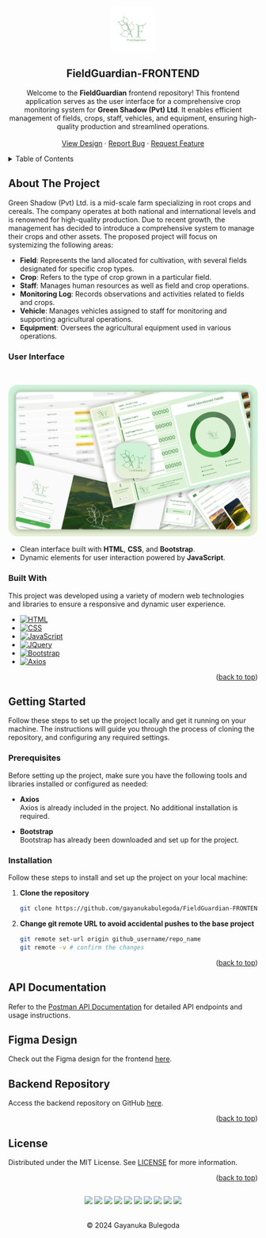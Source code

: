 <a id="readme-top"></a>

<!-- PROJECT LOGO -->
<br />
<div align="center">
  <a href="https://github.com/gayanukabulegoda/FieldGuardian-FRONTEND">
    <img src="/public/images/fieldguardian-logo-for-readme.png" alt="FieldGuardian Logo" width="90" height="90">
  </a>

<h2 align="center">FieldGuardian-FRONTEND</h2>

  <p align="center">
    Welcome to the <strong>FieldGuardian</strong> frontend repository! This frontend application serves as the user interface for a comprehensive crop monitoring system for <strong>Green Shadow (Pvt) Ltd</strong>. It enables efficient management of fields, crops, staff, vehicles, and equipment, ensuring high-quality production and streamlined operations.
    <br />
    <br />
    <a href="https://www.figma.com/community/file/1446518272759848087/field-guardian-ui">View Design</a>
    ·
    <a href="https://github.com/gayanukabulegoda/FieldGuardian-FRONTEND/issues/new?labels=bug">Report Bug</a>
    ·
    <a href="https://github.com/gayanukabulegoda/FieldGuardian-FRONTEND/issues/new?labels=enhancement">Request Feature</a>
  </p>
</div>

<!-- TABLE OF CONTENTS -->
<details>
  <summary>Table of Contents</summary>
  <ol>
    <li>
      <a href="#about-the-project">About The Project</a>
      <ul>
        <li><a href="#built-with">Built With</a></li>
      </ul>
    </li>
    <li>
      <a href="#getting-started">Getting Started</a>
      <ul>
        <li><a href="#prerequisites">Prerequisites</a></li>
        <li><a href="#installation">Installation</a></li>
      </ul>
    </li>
    <li>
      <a href="#api-documentation">API Documentation</a>
    </li>
    <li>
      <a href="#figma-design">Figma Design</a>
    </li>
    <li>
      <a href="#backend-repository">Backend Repository</a>
    </li>
    <li><a href="#license">License</a></li>
  </ol>
</details>

<!-- ABOUT THE PROJECT -->

## About The Project

Green Shadow (Pvt) Ltd. is a mid-scale farm specializing in root crops and cereals. The company operates at both national and international levels and is renowned for high-quality production. Due to recent growth, the management has decided to introduce a comprehensive system to manage their crops and other assets. The proposed project will focus on systemizing the following areas:

- **Field**: Represents the land allocated for cultivation, with several fields designated for specific crop types.
- **Crop**: Refers to the type of crop grown in a particular field.
- **Staff**: Manages human resources as well as field and crop operations.
- **Monitoring Log**: Records observations and activities related to fields and crops.
- **Vehicle**: Manages vehicles assigned to staff for monitoring and supporting agricultural operations.
- **Equipment**: Oversees the agricultural equipment used in various operations.

### User Interface
<br>

![Design-Thumbnail](/public/images/fieldguardian-readme-preview.png)

- Clean interface built with **HTML**, **CSS**, and **Bootstrap**.
- Dynamic elements for user interaction powered by **JavaScript**.

### Built With

This project was developed using a variety of modern web technologies and libraries to ensure a responsive and dynamic user experience.

- [![HTML][HTML.com]][HTML-url]
- [![CSS][CSS.com]][CSS-url]
- [![JavaScript][JavaScript.com]][JavaScript-url]
- [![JQuery][JQuery.com]][JQuery-url]
- [![Bootstrap][Bootstrap.com]][Bootstrap-url]
- [![Axios][Axios.com]][Axios-url]

<p align="right">(<a href="#readme-top">back to top</a>)</p>

<!-- GETTING STARTED -->

## Getting Started

Follow these steps to set up the project locally and get it running on your machine. The instructions will guide you through the process of cloning the repository, and configuring any required settings.

### Prerequisites

Before setting up the project, make sure you have the following tools and libraries installed or configured as needed:

- **Axios**  
  Axios is already included in the project. No additional installation is required.

- **Bootstrap**  
  Bootstrap has already been downloaded and set up for the project.

### Installation

Follow these steps to install and set up the project on your local machine:

1. **Clone the repository**

   ```sh
   git clone https://github.com/gayanukabulegoda/FieldGuardian-FRONTEND.git
   ```

2. **Change git remote URL to avoid accidental pushes to the base project**
   ```sh
   git remote set-url origin github_username/repo_name
   git remote -v # confirm the changes
   ```

<p align="right">(<a href="#readme-top">back to top</a>)</p>

## API Documentation

Refer to the [Postman API Documentation](https://documenter.getpostman.com/view/36681432/2sAYBaBAHq) for detailed API endpoints and usage instructions.

## Figma Design

Check out the Figma design for the frontend [here](https://www.figma.com/community/file/1446518272759848087/field-guardian-ui).

## Backend Repository

Access the backend repository on GitHub [here](https://github.com/gayanukabulegoda/FieldGuardian-BACKEND).

<p align="right">(<a href="#readme-top">back to top</a>)</p>

<!-- LICENSE -->

## License

Distributed under the MIT License. See [LICENSE](LICENSE) for more information.

<p align="right">(<a href="#readme-top">back to top</a>)</p>

##

<div align="center">
<a href="https://github.com/gayanukabulegoda" target="_blank"><img src = "https://img.shields.io/badge/GitHub-100000?style=for-the-badge&logo=github&logoColor=white"></a>
<a href="https://git-scm.com/" target="_blank"><img src = "https://img.shields.io/badge/Git-100000?style=for-the-badge&logo=git&logoColor=white"></a>
<a href="https://html.com/html5/" target="_blank"><img src = "https://img.shields.io/badge/HTML5-100000?style=for-the-badge&logo=HTML5&logoColor=white"></a>
<a href="https://css3.com/" target="_blank"><img src = "https://img.shields.io/badge/CSS3-100000?style=for-the-badge&logo=CSS3&logoColor=white"></a>
<a href="https://www.javascript.com/" target="_blank"><img src = "https://img.shields.io/badge/JavaScript-100000?style=for-the-badge&logo=JavaScript&logoColor=white"></a>
<a href="https://jquery.com/" target="_blank"><img src = "https://img.shields.io/badge/jQuery-100000?style=for-the-badge&logo=jQuery&logoColor=white"></a>
<a href="https://api.jquery.com/category/ajax/" target="_blank"><img src = "https://img.shields.io/badge/AJAX-100000?style=for-the-badge&logo=Crowdsource&logoColor=white"></a>
<a href="https://www.javascript.com/" target="_blank"><img src = "https://img.shields.io/badge/JavaScript-100000?style=for-the-badge&logo=JavaScript&logoColor=white"></a>
<a href="https://jquery.com/" target="_blank"><img src = "https://img.shields.io/badge/jQuery-100000?style=for-the-badge&logo=jQuery&logoColor=white"></a>
<a href="https://getbootstrap.com/" target="_blank"><img src = "https://img.shields.io/badge/Bootstrap-100000?style=for-the-badge&logo=bootstrap&logoColor=white"></a>
</div> <br>
<p align="center">
  &copy; 2024 Gayanuka Bulegoda
</p>

<!-- MARKDOWN LINKS & IMAGES -->
<!-- https://www.markdownguide.org/basic-syntax/#reference-style-links -->

[HTML.com]: https://img.shields.io/badge/HTML-E34F26?style=for-the-badge&logo=html5&logoColor=white
[HTML-url]: https://developer.mozilla.org/en-US/docs/Web/HTML
[CSS.com]: https://img.shields.io/badge/CSS-1572B6?style=for-the-badge&logo=css3&logoColor=white
[CSS-url]: https://developer.mozilla.org/en-US/docs/Web/CSS
[JavaScript.com]: https://img.shields.io/badge/JavaScript-F7DF1E?style=for-the-badge&logo=javascript&logoColor=black
[JavaScript-url]: https://developer.mozilla.org/en-US/docs/Web/JavaScript
[JQuery.com]: https://img.shields.io/badge/jQuery-0769AD?style=for-the-badge&logo=jquery&logoColor=white
[JQuery-url]: https://jquery.com
[Axios.com]: https://img.shields.io/badge/Axios-5A29E4?style=for-the-badge&logo=axios&logoColor=white
[Axios-url]: https://axios-http.com/
[Bootstrap.com]: https://img.shields.io/badge/Bootstrap-563D7C?style=for-the-badge&logo=bootstrap&logoColor=white
[Bootstrap-url]: https://getbootstrap.com
